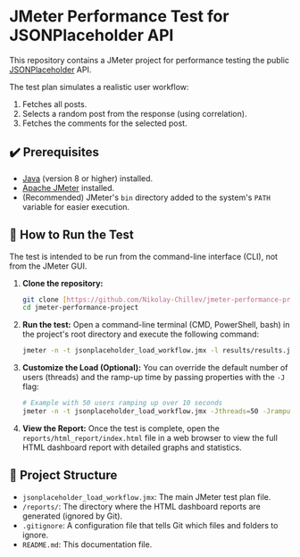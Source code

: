 # JMeter Performance Test for JSONPlaceholder API

This repository contains a JMeter project for performance testing the public [JSONPlaceholder](https://jsonplaceholder.typicode.com/) API.

The test plan simulates a realistic user workflow:
1.  Fetches all posts.
2.  Selects a random post from the response (using correlation).
3.  Fetches the comments for the selected post.

## ✔️ Prerequisites

* [Java](https://www.java.com/) (version 8 or higher) installed.
* [Apache JMeter](https://jmeter.apache.org/download_jmeter.cgi) installed.
* (Recommended) JMeter's `bin` directory added to the system's `PATH` variable for easier execution.

## 🚀 How to Run the Test

The test is intended to be run from the command-line interface (CLI), not from the JMeter GUI.

1.  **Clone the repository:**
    ```bash
    git clone [https://github.com/Nikolay-Chillev/jmeter-performance-project.git](https://github.com/Nikolay-Chillev/jmeter-performance-project.git)
    cd jmeter-performance-project
    ```

2.  **Run the test:**
    Open a command-line terminal (CMD, PowerShell, bash) in the project's root directory and execute the following command:
    ```bash
    jmeter -n -t jsonplaceholder_load_workflow.jmx -l results/results.jtl -e -o reports/html_report
    ```

3.  **Customize the Load (Optional):**
    You can override the default number of users (threads) and the ramp-up time by passing properties with the `-J` flag:
    ```bash
    # Example with 50 users ramping up over 10 seconds
    jmeter -n -t jsonplaceholder_load_workflow.jmx -Jthreads=50 -Jrampup=10 -l results/results.jtl -e -o reports/html_report
    ```

4.  **View the Report:**
    Once the test is complete, open the `reports/html_report/index.html` file in a web browser to view the full HTML dashboard report with detailed graphs and statistics.

## 📂 Project Structure

* `jsonplaceholder_load_workflow.jmx`: The main JMeter test plan file.
* `/reports/`: The directory where the HTML dashboard reports are generated (ignored by Git).
* `.gitignore`: A configuration file that tells Git which files and folders to ignore.
* `README.md`: This documentation file.
